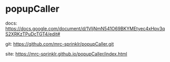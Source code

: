 # popupCaller

docs: https://docs.google.com/document/d/1VljNmN541O69BKYMEtyec4xHpv3qS2XRKzTPuDcTGT4/edit#

git: https://github.com/mrc-sprinklr/popupCaller.git

site: https://mrc-sprinklr.github.io/popupCaller/index.html
